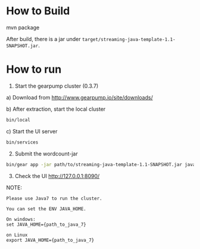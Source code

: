 How to Build
=============
mvn package

After build, there is a jar under `target/streaming-java-template-1.1-SNAPSHOT.jar`.

How to run
============
1. Start the gearpump cluster (0.3.7)

  a) Download from http://www.gearpump.io/site/downloads/

  b) After extraction, start the local cluster
  ```bash
  bin/local
  ```

  c) Start the UI server
  ```bash
  bin/services
  ```

2. Submit the wordcount-jar
  ```bash
  bin/gear app -jar path/to/streaming-java-template-1.1-SNAPSHOT.jar javatemplate.WordCount
  ```
  
3. Check the UI
  http://127.0.0.1:8090/  
  

NOTE:
```
Please use Java7 to run the cluster.

You can set the ENV JAVA_HOME.

On windows:
set JAVA_HOME={path_to_java_7}

on Linux
export JAVA_HOME={path_to_java_7}
```

